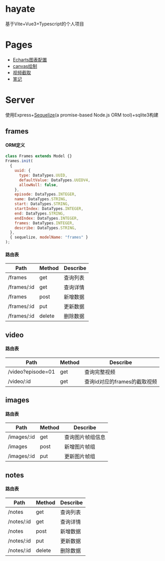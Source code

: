 # hayate

基于Vite+Vue3+Typescript的个人项目

# Pages

- [Echarts图表配置](./src/pages/charts/index.vue)
- [canvas绘制](./src/pages/board/index.vue)
- [视频截取](./src/pages/video/index.vue)
- [笔记](./src/pages/note/index.vue)

# Server

使用Express+[Sequelize](https://sequelize.org/docs/v6/)(a promise-based Node.js ORM tool)+sqlite3构建

## frames

#### ORM定义

```javascript
class Frames extends Model {}
Frames.init(
  {
    uuid: {
      type: DataTypes.UUID,
      defaultValue: DataTypes.UUIDV4,
      allowNull: false,
    },
    episode: DataTypes.INTEGER,
    name: DataTypes.STRING,
    start: DataTypes.STRING,
    startIndex: DataTypes.INTEGER,
    end: DataTypes.STRING,
    endIndex: DataTypes.INTEGER,
    frames: DataTypes.INTEGER,
    describe: DataTypes.STRING,
  },
  { sequelize, modelName: "frames" }
);
```

#### 路由表

| Path        | Method | Describe |
| ----------- | ------ | -------- |
| /frames     | get    | 查询列表 |
| /frames/:id | get    | 查询详情 |
| /frames     | post   | 新增数据 |
| /frames/:id | put    | 更新数据 |
| /frames/:id | delete | 删除数据 |

## video

#### 路由表

| Path              | Method | Describe                     |
| ----------------- | ------ | ---------------------------- |
| /video?episode=01 | get    | 查询完整视频                 |
| /video/:id        | get    | 查询id对应的frames的截取视频 |

## images

#### 路由表

| Path        | Method | Describe         |
| ----------- | ------ | ---------------- |
| /images/:id | get    | 查询图片帧组信息 |
| /images     | post   | 新增图片帧组     |
| /images/:id | put    | 更新图片帧组     |

## notes

#### 路由表

| Path       | Method | Describe |
| ---------- | ------ | -------- |
| /notes     | get    | 查询列表 |
| /notes/:id | get    | 查询详情 |
| /notes     | post   | 新增数据 |
| /notes/:id | put    | 更新数据 |
| /notes/:id | delete | 删除数据 |

